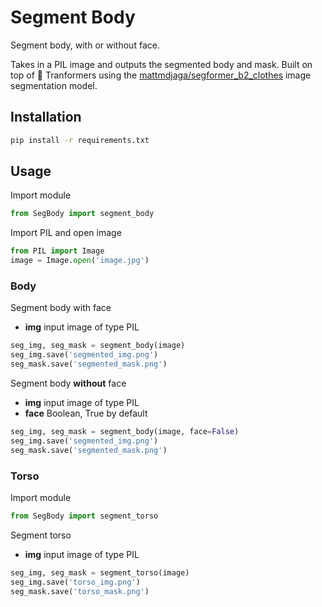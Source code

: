 # Segment Body
Segment body, with or without face.

Takes in a PIL image and outputs the segmented body and mask. Built on top of 🤗 Tranformers using the [mattmdjaga/segformer_b2_clothes](https://huggingface.co/mattmdjaga/segformer_b2_clothes) image segmentation model.

## Installation
```bash
pip install -r requirements.txt
```

## Usage

Import module
```python
from SegBody import segment_body
```

Import PIL and open image
```python
from PIL import Image
image = Image.open('image.jpg')
```

### Body

Segment body with face
- **img** input image of type PIL
```python
seg_img, seg_mask = segment_body(image)
seg_img.save('segmented_img.png')
seg_mask.save('segmented_mask.png')
```

Segment body **without** face
- **img** input image of type PIL
- **face** Boolean, True by default
```python
seg_img, seg_mask = segment_body(image, face=False)
seg_img.save('segmented_img.png')
seg_mask.save('segmented_mask.png')
```

### Torso
Import module
```python
from SegBody import segment_torso
```

Segment torso
- **img** input image of type PIL
```python
seg_img, seg_mask = segment_torso(image)
seg_img.save('torso_img.png')
seg_mask.save('torso_mask.png')
```
